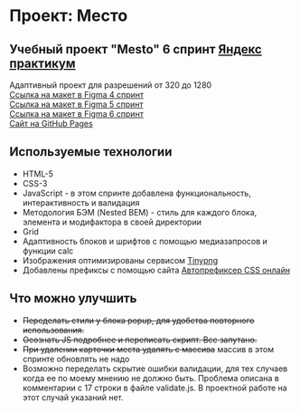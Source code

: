 # Проект: Место

## Учебный проект "Mesto" 6 спринт [Яндекс практикум](https://practicum.yandex.ru/)
Адаптивный проект для разрешений от 320 до 1280  
[Ссылка на макет в Figma 4 спринт](https://www.figma.com/file/2cn9N9jSkmxD84oJik7xL7/JavaScript.-Sprint-4?node-id=0%3A1)  
[Ссылка на макет в Figma 5 спринт](https://www.figma.com/file/bjyvbKKJN2naO0ucURl2Z0/JavaScript.-Sprint-5?node-id=0%3A1)  
[Ссылка на макет в Figma 6 спринт](https://www.figma.com/file/kRVLKwYG3d1HGLvh7JFWRT/JavaScript.-Sprint-6?node-id=0%3A1)  
[Сайт на GitHub Pages](https://iwango.github.io/mesto/)

## Используемые технологии
* HTML-5
* CSS-3
* JavaScript - в этом спринте добавлена функциональность, интерактивность и валидация
* Методология БЭМ (Nested BEM) - стиль для каждого блока, элемента и модифактора в своей директории
* Grid
* Адаптивность блоков и шрифтов с помощью медиазапросов и функции calc
* Изображения оптимизированы сервисом [Tinypng](https://tinypng.com/)
* Добавлены префиксы с помощью сайта [Автопрефиксер CSS онлайн](https://autoprefixer.github.io/ru/)


## Что можно улучшить
* ~~Переделать стили у блока popup, для удобства повторного использования.~~  
* ~~Осознать JS подробнее и переписать скрипт. Все запутано.~~
* ~~При удалении карточки места удалять с массива~~ массив в этом спринте обновлять не надо
* Возможно переделать скрытие ошибки валидации, для тех случаев когда ее по моему мнению не должно быть. Проблема описана в комментарии с 17 строки в файле validate.js. В проектной работе на этот случай указаний нет. 
